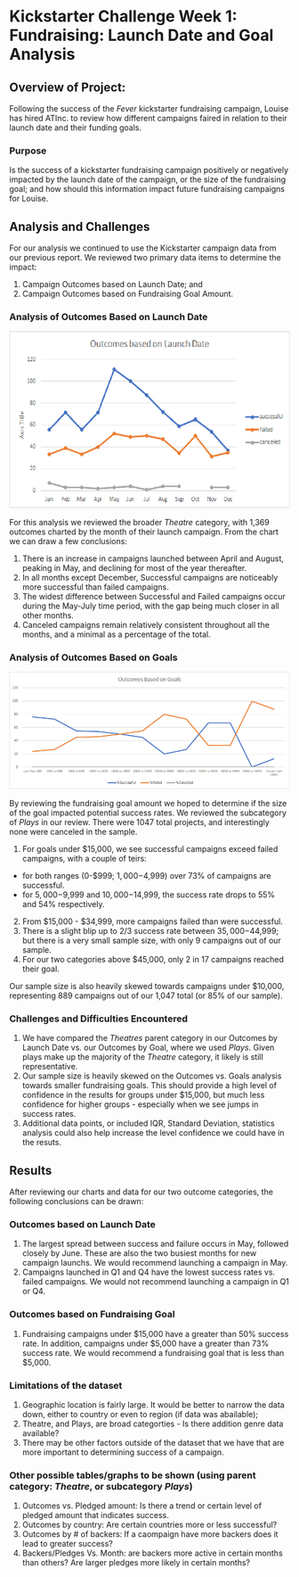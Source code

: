 # Kickstarter Challenge Week 1: Fundraising: Launch Date and Goal Analysis

## Overview of Project:

Following the success of the *Fever* kickstarter fundraising campaign, Louise has hired ATInc. to review how different campaigns faired in relation to their launch date and their funding goals. 

### Purpose

Is the success of a kickstarter fundraising campaign positively or negatively impacted by the launch date of the campaign, or the size of the fundraising goal; and how should this information impact future fundraising campaigns for Louise.

## Analysis and Challenges

For our analysis we continued to use the Kickstarter campaign data from our previous report. We reviewed two primary data items to determine the impact: 
  
  1. Campaign Outcomes based on Launch Date; and
  2. Campaign Outcomes based on Fundraising Goal Amount.

### Analysis of Outcomes Based on Launch Date
![Campaign Outcomes based upon Launch Date](https://github.com/Tavender22/Kickstarter-Analysis-Mod-1/blob/master/Outcomes_vs_Launch.png)

For this analysis we reviewed the broader *Theatre* category, with 1,369 outcomes charted by the month of their launch campaign. From the chart we can draw a few conclusions:
1. There is an increase in campaigns launched between April and August, peaking in May, and declining for most of the year thereafter.
2. In all months except December, Successful campaigns are noticeably more successful than failed campaigns. 
3. The widest difference between Successful and Failed campaigns occur during the May-July time period, with the gap being much closer in all other months.
4. Canceled campaigns remain relatively consistent throughout all the months, and a minimal as a percentage of the total.


### Analysis of Outcomes Based on Goals
![Campaign Outcomes based upon Fundraising Goals](https://github.com/Tavender22/Kickstarter-Analysis-Mod-1/blob/master/Outcomes_vs_Goals.png)

By reviewing the fundraising goal amount we hoped to determine if the size of the goal impacted potential success rates. We reviewed the subcategory of *Plays* in our review. There were 1047 total projects, and interestingly none were canceled in the sample.
1. For goals under $15,000, we see successful campaigns exceed failed campaigns, with a couple of teirs:
  - for both ranges (0-$999; $1,000-$4,999) over 73% of campaigns are successful.
  - for $5,000-$9,999 and $10,000-$14,999, the success rate drops to 55% and 54% respectively.
2. From $15,000 - $34,999, more campaigns failed than were successful.
3. There is a slight blip up to 2/3 success rate between $35,000-$44,999; but there is a very small sample size, with only 9 campaigns out of our sample.
4. For our two categories above $45,000, only 2 in 17 campaigns reached their goal.

Our sample size is also heavily skewed towards campaigns under $10,000, representing 889 campaigns out of our 1,047 total (or 85% of our sample).

### Challenges and Difficulties Encountered

1. We have compared the *Theatres* parent category in our Outcomes by Launch Date vs. our Outcomes by Goal, where we used *Plays*. Given plays make up the majority of the *Theatre* category, it likely is still representative.
2. Our sample size is heavily skewed on the Outcomes vs. Goals analysis towards smaller fundraising goals. This should provide a high level of confidence in the results for groups under $15,000, but much less confidence for higher groups - especially when we see jumps in success rates.
3. Additional data points, or included IQR, Standard Deviation, statistics analysis could also help increase the level confidence we could have in the resuts.


## Results

After reviewing our charts and data for our two outcome categories, the following conclusions can be drawn:

### Outcomes based on Launch Date
1. The largest spread between success and failure occurs in May, followed closely by June. These are also the two busiest months for new campaign launchs. We would recommend launching a campaign in May.
2. Campaigns launched in Q1 and Q4 have the lowest success rates vs. failed campaigns. We would not recommend launching a campaign in Q1 or Q4.

### Outcomes based on Fundraising Goal
1. Fundraising campaigns under $15,000 have a greater than 50% success rate. In addition, campaigns under $5,000 have a greater than 73% success rate. We would recommend a fundraising goal that is less than $5,000.

### Limitations of the dataset
1. Geographic location is fairly large. It would be better to narrow the data down, either to country or even to region (if data was abailable);
2. Theatre, and Plays, are broad categorties - Is there addition genre data available?
3. There may be other factors outside of the dataset that we have that are more important to determining success of a campaign. 

### Other possible tables/graphs to be shown (using parent category: *Theatre*, or subcategory *Plays*)
1. Outcomes vs. Pledged amount: Is there a trend or certain level of pledged amount that indicates success.
2. Outcomes by country: Are certain countries more or less successful?
3. Outcomes by # of backers: If a caompaign have more backers does it lead to greater success?
4. Backers/Pledges Vs. Month: are backers more active in certain months than others? Are larger pledges more likely in certain months?
